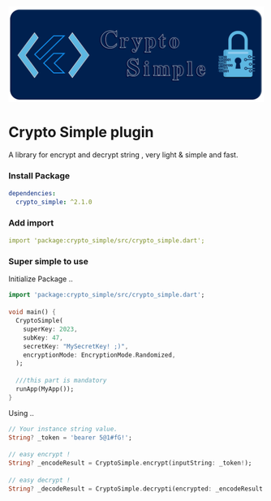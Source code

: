 ![Screenshot](https://github.com/esmaeil-ahmadipour/esmaeil-ahmadipour/blob/main/upload/packages/crypto_simple/banner.png?raw=true "Flutter Glass Banner")

# Crypto Simple plugin
A library for encrypt and decrypt string , very light & simple and fast.

### Install Package
```yaml
dependencies:
  crypto_simple: ^2.1.0
```

### Add import

```yaml
import 'package:crypto_simple/src/crypto_simple.dart';
```

### Super simple to use

Initialize Package ..

```dart
import 'package:crypto_simple/src/crypto_simple.dart';

void main() {
  CryptoSimple(
    superKey: 2023,
    subKey: 47,
    secretKey: "MySecretKey! ;)",
    encryptionMode: EncryptionMode.Randomized,
  );

  ///this part is mandatory
  runApp(MyApp());
}
```

Using ..

```dart
// Your instance string value.
String? _token = 'bearer 5@1#fG!';

// easy encrypt !
String? _encodeResult = CryptoSimple.encrypt(inputString: _token!);

// easy decrypt !
String? _decodeResult = CryptoSimple.decrypti(encrypted: _encodeResult!);

```


